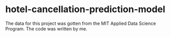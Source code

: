 # hotel-cancellation-prediction-model
The data for this project was gotten from the MIT Applied Data Science Program. The code was written by me. 
